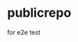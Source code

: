 # publicrepo
for e2e test
































































































































































































































































































































































































































































































































































































































































































































































































































































































































































































































































































































































































































































































































































































































































































































































































































































































































































































































































































































































































































































































































































































































































































































































































































































































































































































































































































































































































































































































































































































































































































































































































































































